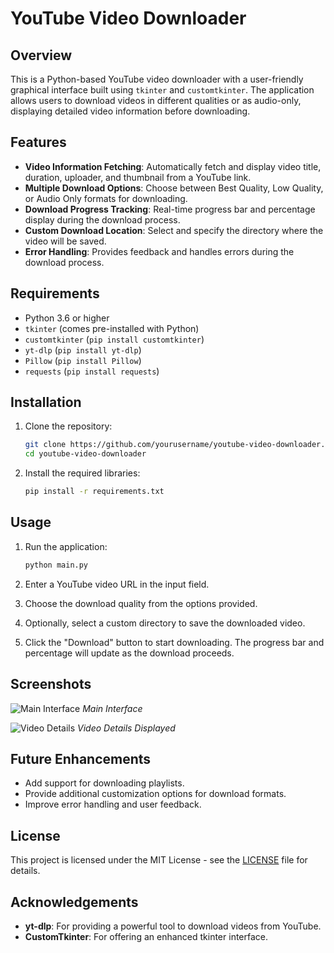 # YouTube Video Downloader

## Overview
This is a Python-based YouTube video downloader with a user-friendly graphical interface built using `tkinter` and `customtkinter`. The application allows users to download videos in different qualities or as audio-only, displaying detailed video information before downloading.

## Features
- **Video Information Fetching**: Automatically fetch and display video title, duration, uploader, and thumbnail from a YouTube link.
- **Multiple Download Options**: Choose between Best Quality, Low Quality, or Audio Only formats for downloading.
- **Download Progress Tracking**: Real-time progress bar and percentage display during the download process.
- **Custom Download Location**: Select and specify the directory where the video will be saved.
- **Error Handling**: Provides feedback and handles errors during the download process.

## Requirements
- Python 3.6 or higher
- `tkinter` (comes pre-installed with Python)
- `customtkinter` (`pip install customtkinter`)
- `yt-dlp` (`pip install yt-dlp`)
- `Pillow` (`pip install Pillow`)
- `requests` (`pip install requests`)

## Installation

1. Clone the repository:
    ```bash
    git clone https://github.com/yourusername/youtube-video-downloader.git
    cd youtube-video-downloader
    ```

2. Install the required libraries:
    ```bash
    pip install -r requirements.txt
    ```

## Usage
1. Run the application:
    ```bash
    python main.py
    ```

2. Enter a YouTube video URL in the input field.

3. Choose the download quality from the options provided.

4. Optionally, select a custom directory to save the downloaded video.

5. Click the "Download" button to start downloading. The progress bar and percentage will update as the download proceeds.

## Screenshots
![Main Interface](path_to_screenshot1.png)
*Main Interface*

![Video Details](path_to_screenshot2.png)
*Video Details Displayed*

## Future Enhancements
- Add support for downloading playlists.
- Provide additional customization options for download formats.
- Improve error handling and user feedback.

## License
This project is licensed under the MIT License - see the [LICENSE](LICENSE) file for details.

## Acknowledgements
- **yt-dlp**: For providing a powerful tool to download videos from YouTube.
- **CustomTkinter**: For offering an enhanced tkinter interface.
